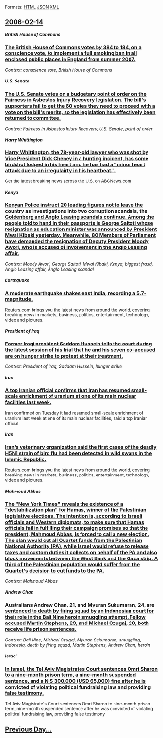 
Formats: [HTML](2006/02/14/index.html)  [JSON](2006/02/14/index.json)  [XML](2006/02/14/index.xml)  

## [2006-02-14](/news/2006/02/14/index.md)

##### British House of Commons
### [ The British House of Commons votes by 384 to 184, on a conscience vote, to implement a full smoking ban in all enclosed public places in England from summer 2007. ](/news/2006/02/14/the-british-house-of-commons-votes-by-384-to-184-on-a-conscience-vote-to-implement-a-full-smoking-ban-in-all-enclosed-public-places-in-en.md)
_Context: conscience vote, British House of Commons_

##### U.S. Senate
### [ The U.S. Senate votes on a budgetary point of order on the Fairness in Asbestos Injury Recovery legislation. The bill's supporters fail to get the 60 votes they need to proceed with a vote on the bill's merits, so the legislation has effectively been returned to committee. ](/news/2006/02/14/the-u-s-senate-votes-on-a-budgetary-point-of-order-on-the-fairness-in-asbestos-injury-recovery-legislation-the-bill-s-supporters-fail-to.md)
_Context: Fairness in Asbestos Injury Recovery, U.S. Senate, point of order_

##### Harry Whittington
### [ Harry Whittington, the 78-year-old lawyer who was shot by Vice President Dick Cheney in a hunting incident, has some birdshot lodged in his heart and he has had a "minor heart attack due to an irregulairty in his heartbeat.". ](/news/2006/02/14/harry-whittington-the-78-year-old-lawyer-who-was-shot-by-vice-president-dick-cheney-in-a-hunting-incident-has-some-birdshot-lodged-in-his.md)
Get the latest breaking news across the U.S. on ABCNews.com

##### Kenya
### [ Kenyan Police instruct 20 leading figures not to leave the country as investigations into two corruption scandals, the Goldenberg and Anglo Leasing scandals continue. Among the people told to hand in their passports is George Saitoti whose resignation as education minister was announced by President Mwai Kibaki yesterday. Meanwhile, 80 Members of Parliament have demanded the resignation of Deputy President Moody Awori, who is accused of involvement in the Anglo Leasing affair. ](/news/2006/02/14/kenyan-police-instruct-20-leading-figures-not-to-leave-the-country-as-investigations-into-two-corruption-scandals-the-goldenberg-and-anglo.md)
_Context: Moody Awori, George Saitoti, Mwai Kibaki, Kenya, biggest fraud, Anglo Leasing affair, Anglo Leasing scandal_

##### Earthquake
### [ A moderate earthquake shakes east India, recording a 5.7-magnitude. ](/news/2006/02/14/a-moderate-earthquake-shakes-east-india-recording-a-5-7-magnitude.md)
Reuters.com brings you the latest news from around the world, covering breaking news in markets, business, politics, entertainment, technology, video and pictures.

##### President of Iraq
### [ Former Iraqi president Saddam Hussein tells the court during the latest session of his trial that he and his seven co-accused are on hunger strike to protest at their treatment. ](/news/2006/02/14/former-iraqi-president-saddam-hussein-tells-the-court-during-the-latest-session-of-his-trial-that-he-and-his-seven-co-accused-are-on-hunger.md)
_Context: President of Iraq, Saddam Hussein, hunger strike_

##### Iran
### [ A top Iranian official confirms that Iran has resumed small-scale enrichment of uranium at one of its main nuclear facilities last week. ](/news/2006/02/14/a-top-iranian-official-confirms-that-iran-has-resumed-small-scale-enrichment-of-uranium-at-one-of-its-main-nuclear-facilities-last-week.md)
Iran confirmed on Tuesday it had resumed small-scale enrichment of uranium last week at one of its main nuclear facilities, said a top Iranian official.

##### Iran
### [ Iran's veterinary organization said the first cases of the deadly H5N1 strain of bird flu had been detected in wild swans in the Islamic Republic. ](/news/2006/02/14/iran-s-veterinary-organization-said-the-first-cases-of-the-deadly-h5n1-strain-of-bird-flu-had-been-detected-in-wild-swans-in-the-islamic-re.md)
Reuters.com brings you the latest news from around the world, covering breaking news in markets, business, politics, entertainment, technology, video and pictures.

##### Mahmoud Abbas
### [ The "New York Times" reveals the existence of a "destabilization plan" for Hamas, winner of the Palestinian legislative elections. The intention is, according to Israeli officials and Western diplomats, to make sure that Hamas officials fail in fulfilling their campaign promises so that the president, Mahmoud Abbas, is forced to call a new election. The plan would cut all Quartet funds from the Palestinian National Authority (PA), while Israel would refuse to release taxes and custom duties it collects on behalf of the PA and also block movements between the West Bank and the Gaza strip. A third of the Palestinian population would suffer from the Quartet's decision to cut funds to the PA. ](/news/2006/02/14/the-new-york-times-reveals-the-existence-of-a-destabilization-plan-for-hamas-winner-of-the-palestinian-legislative-elections-the-inte.md)
_Context: Mahmoud Abbas_

##### Andrew Chan
### [ Australians Andrew Chan, 21, and Myuran Sukumaran, 24, are sentenced to death by firing squad by an Indonesian court for their role in the Bali Nine heroin smuggling attempt. Fellow accused Martin Stephens, 29, and Michael Czugaj, 20, both receive life prison sentences. ](/news/2006/02/14/australians-andrew-chan-21-and-myuran-sukumaran-24-are-sentenced-to-death-by-firing-squad-by-an-indonesian-court-for-their-role-in-the.md)
_Context: Bali Nine, Michael Czugaj, Myuran Sukumaran, smuggling, Indonesia, death by firing squad, Martin Stephens, Andrew Chan, heroin_

##### Israel
### [ In Israel, the Tel Aviv Magistrates Court sentences Omri Sharon to a nine-month prison term, a nine-month suspended sentence, and a NIS 300,000 (USD 65,000) fine after he is convicted of violating political fundraising law and providing false testimony. ](/news/2006/02/14/in-israel-the-tel-aviv-magistrates-court-sentences-omri-sharon-to-a-nine-month-prison-term-a-nine-month-suspended-sentence-and-a-nis-300.md)
Tel Aviv Magistrate&#39;s Court sentences Omri Sharon to nine-month prison term, nine-month suspended sentence after he was convicted of violating political fundraising law, providing false testimony

## [Previous Day...](/news/2006/02/13/index.md)

